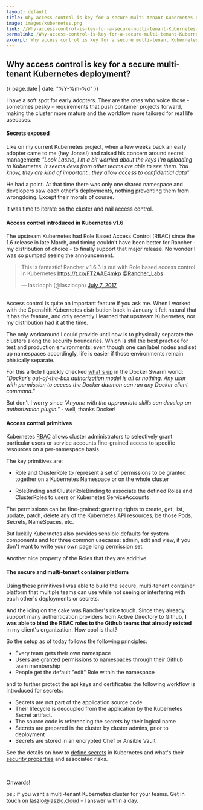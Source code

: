 ```yaml
---
layout: default
title: Why access control is key for a secure multi-tenant Kubernetes deployment?
image: images/kubernetes.png
link: //Why-access-control-is-key-for-a-secure-multi-tenant-Kubernetes-deployment
permalink: /Why-access-control-is-key-for-a-secure-multi-tenant-Kubernetes-deployment
excerpt: Why access control is key for a secure multi-tenant Kubernetes deployment?
--- 
```


## Why access control is key for a secure multi-tenant Kubernetes deployment?
{{ page.date | date: "%Y-%m-%d" }}

I have a soft spot for early adopters. They are the ones who voice those - sometimes pesky - requirements that push container projects forward, making the cluster more mature and the workflow more tailored for real life usecases.

#### Secrets exposed

Like on my current Kubernetes project, when a few weeks back an early adopter came to me (hey Jonas!) and raised his concern around secret management: *"Look Laszlo, I'm a bit worried about the keys I'm uploading to Kubernetes. It seems devs from other teams are able to see them. You know, they are kind of important.. they allow access to confidential data"*

He had a point. At that time there was only one shared namespace and developers saw each other's deployments, nothing preventing them from wrongdoing. Except their morals of course. 

It was time to iterate on the cluster and nail access control.

#### Access control introduced in Kubernetes v1.6

The upstream Kubernetes had Role Based Access Control (RBAC) since the 1.6 release in late March, and timing couldn't have been better for Rancher - my distribution of choice - to finally support that major release. No wonder I was so pumped seeing the announcement.

<blockquote class="twitter-tweet" data-lang="en"><p lang="en" dir="ltr">This is fantastic! Rancher v.1.6.3 is out with Role based access control in Kubernetes <a href="https://t.co/FT2AAE4mkp">https://t.co/FT2AAE4mkp</a> <a href="https://twitter.com/Rancher_Labs">@Rancher_Labs</a></p>&mdash; laszlocph (@laszlocph) <a href="https://twitter.com/laszlocph/status/883317597755895808">July 7, 2017</a></blockquote>
<script async src="//platform.twitter.com/widgets.js" charset="utf-8"></script>

<br/>
Access control is quite an important feature if you ask me. When I worked with the Openshift Kubernetes distribution back in January it felt natural that it has the feature, and only recently I learned that upstream Kubernetes, nor my distribution had it at the time.

The only workaround I could provide until now is to physically separate the clusters along the security boundaries. Which is still the best practice for test and production environments: even though one can label nodes and set up namespaces accordingly, life is easier if those environments remain phisically separate. 

For this article I quickly checked [what's up](https://docs.docker.com/engine/extend/plugins_authorization/) in the Docker Swarm world: *"Docker’s out-of-the-box authorization model is all or nothing. Any user with permission to access the Docker daemon can run any Docker client command."* 

But don't I worry since *"Anyone with the appropriate skills can develop an authorization plugin."* - well, thanks Docker!

#### Access control primitives

Kubernetes [RBAC](https://kubernetes.io/docs/admin/authorization/rbac/) allows cluster administrators to selectively grant particular users or service accounts fine-grained access to specific resources on a per-namespace basis.

The key primitives are:
 
 * Role and ClusterRole to represent a set of permissions to be granted together on a Kubernetes Namespace or on the whole cluster
 
 * RoleBinding and ClusterRoleBinding to associate the defined Roles and ClusterRoles to users or Kubernetes ServiceAccounts
 
The permissions can be fine-grained: granting rights to create, get, list, update, patch, delete any of the Kubernetes API resources, be those Pods, Secrets, NameSpaces, etc. 

But luckily Kubernetes also provides sensible defaults for system components and for three common usecases: admin, edit and view, if you don't want to write your own page long permission set. 

Another nice property of the Roles that they are additive.

#### The secure and multi-tenant container platform

Using these primitives I was able to build the secure, multi-tenant container platform that multiple teams can use while not seeing or interfering with each other's deployments or secrets. 

And the icing on the cake was Rancher's nice touch. Since they already support many authentication providers from Active Directory to Github, **I was able to bind the RBAC roles to the Github teams that already existed** in my client's organization. How cool is that?

So the setup as of today follows the following principles:

* Every team gets their own namespace
* Users are granted permissions to namespaces through their Github team membership
* People get the default "edit" Role within the namespace

and to further protect the api keys and certificates the following workflow is introduced for secrets:

* Secrets are not part of the application source code
* Their lifecycle is decoupled from the application by the Kubernetes Secret artifact.
* The source code is referencing the secrets by their logical name
* Secrets are prepared in the cluster by cluster admins, prior to deployment
* Secrets are stored in an encrypted Chef or Ansible Vault

See the details on how to [define secrets](https://kubernetes.io/docs/concepts/configuration/secret/#overview-of-secrets) in Kubernetes and what's their [security properties](https://kubernetes.io/docs/concepts/configuration/secret/#security-properties) and associated risks.

<br/>

Onwards!

ps.: if you want a multi-tenant Kubernetes cluster for your teams. Get in touch on laszlo@laszlo.cloud - I answer within a day.


